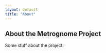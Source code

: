 ```yaml
---
layout: default
title: "About"
---
```


## About the Metrognome Project

Some stuff about the project!